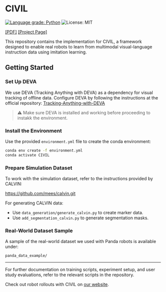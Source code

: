 # CIVIL
[![Language grade: Python](https://img.shields.io/lgtm/grade/python/g/CIVIL2025/Implementation.svg?logo=lgtm&logoWidth=18)](https://lgtm.com/projects/g/CIVIL2025/Implementation/context:python)
![License: MIT](https://img.shields.io/badge/License-MIT-yellow.svg)

[[PDF]](https://civil2025.github.io/static/resources/CIVIL_anonymous.pdf) [[Project Page]](https://civil2025.github.io/)

This repository contains the implementation for CIVIL, a framework designed to enable real robots to learn from multimodal visual-language instruction data using imitation learning.

## Getting Started

### Set Up DEVA
We use DEVA (Tracking Anything with DEVA) as a dependency for visual tracking of offline data. Configure DEVA by following the instructions at the official repository:
[Tracking-Anything-with-DEVA](https://github.com/hkchengrex/Tracking-Anything-with-DEVA.git)

> ⚠️ Make sure DEVA is installed and working before proceeding to instakk the environment.

### Install the Environment

Use the provided `environment.yml` file to create the conda environment:

```bash
conda env create -f environment.yml
conda activate CIVIL
```

### Prepare Simulation Dataset

To work with the simulation dataset, refer to the instructions provided by CALVIN:

https://github.com/mees/calvin.git

For generating CALVIN data:

- Use `data_generation/generate_calvin.py` to create marker data.
- Use `add_segmentation_calvin.py` to generate segmentation masks.

###  Real-World Dataset Sample

A sample of the real-world dataset we used with Panda robots is available under:

```
panda_data_example/
```

---

For further documentation on training scripts, experiment setup, and user study evaluations, refer to the relevant scripts in the repository.


Check out robot rollouts with CIVIL on [our website](https://civil2025.github.io/).